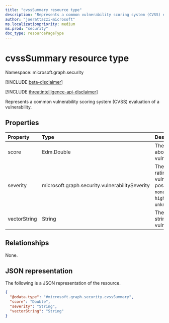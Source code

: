 ```yaml
---
title: "cvssSummary resource type"
description: "Represents a common vulnerability scoring system (CVSS) evaluation of a vulnerability."
author: "joerattazzi-microsoft"
ms.localizationpriority: medium
ms.prod: "security"
doc_type: resourcePageType
---
```


# cvssSummary resource type

Namespace: microsoft.graph.security

[!INCLUDE [beta-disclaimer](../../includes/beta-disclaimer.md)]

[!INCLUDE [threatintelligence-api-disclaimer](../../includes/threatintelligence-api-disclaimer.md)]

Represents a common vulnerability scoring system (CVSS) evaluation of a vulnerability.

## Properties

|Property|Type|Description|
|:---|:---|:---|
|score|Edm.Double|The CVSS score about this vulnerability.|
|severity|microsoft.graph.security.vulnerabilitySeverity|The CVSS severity rating for this vulnerability. The possible values are: `none`, `low`, `medium`, `high`, `critical`, `unknownFutureValue`.|
|vectorString|String|The CVSS vector string for this vulnerability.|

## Relationships

None.

## JSON representation

The following is a JSON representation of the resource.
<!-- {
  "blockType": "resource",
  "@odata.type": "microsoft.graph.security.cvssSummary"
}
-->
``` json
{
  "@odata.type": "#microsoft.graph.security.cvssSummary",
  "score": "Double",
  "severity": "String",
  "vectorString": "String"
}
```
